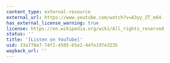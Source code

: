```yaml
---
content_type: external-resource
external_url: https://www.youtube.com/watch?v=A3yy_ZT_e64
has_external_license_warning: true
license: https://en.wikipedia.org/wiki/All_rights_reserved
status: ''
title: '[Listen on YouTube]'
uid: 33a778e7-74f2-4505-b5e2-44fe197e3235
wayback_url: ''
---
```

